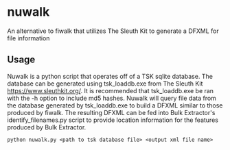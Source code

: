 # nuwalk
An alternative to fiwalk that utilizes The Sleuth Kit to generate a DFXML for file information

## Usage
Nuwalk is a python script that operates off of a TSK sqlite database.  The database can be generated using tsk_loaddb.exe from The Sleuth Kit https://www.sleuthkit.org/.  It is recommended that tsk_loaddb.exe be ran with the -h option to include md5 hashes.
Nuwalk will query file data from the database generated by tsk_loaddb.exe to build a DFXML similar to those produced by fiwalk.
The resulting DFXML can be fed into Bulk Extractor's identify_filenames.py script to provide location information for the features produced by Bulk Extractor.

```
python nuwalk.py <path to tsk database file> <output xml file name>
```

